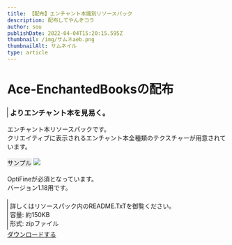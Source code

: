```yaml
---
title: 【配布】エンチャント本識別リソースパック
description: 配布してやんぞコラ
author: sou
publishDate: 2022-04-04T15:20:15.595Z
thumbnail: /img/サムネaeb.png
thumbnailAlt: サムネイル
type: article
---
```

<style>
.quote {
    border-left: thin solid #000000;
}
.margin_txt {
    margin: 5px;
}
.quote_n {
    border-left: thin solid #000000;
    padding: 5px;
}
.GRAY_BG {
    background-color: #EEE;
    display: inline-block;
}
</style>
<h1>Ace-EnchantedBooksの配布</h1>
<div class="quote">
    <div class="margin_txt">
        <h3>
            よりエンチャント本を見易く。
        </h3>
    </div>
</div>
エンチャント本リソースパックです。<br>
クリエイティブに表示されるエンチャント本全種類のテクスチャーが用意されています。
<br><br>
<div class="GRAY_BG">サンプル</div>
<img src="/img/AEBS.png">
<br><br>
OptiFineが必須となっています。<br>
バージョン1.18用です。<br><br>
<div class="quote_n">
    詳しくはリソースパック内のREADME.TxTを御覧ください。<br>
    容量: 約150KB<br>
    形式: zipファイル
</div>
<a class="btn btn-primary rounded-pill px-5" href="/img/AEB.zip" download="">ダウンロードする</a>